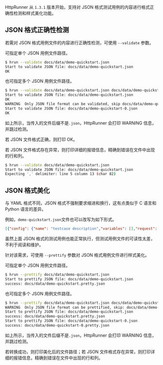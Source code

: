 
HttpRunner 从 `1.3.1` 版本开始，支持对 JSON 格式测试用例的内容进行格式正确性检测和样式美化功能。

## JSON 格式正确性检测

若需对 JSON 格式用例文件的内容进行正确性检测，可使用 `--validate` 参数。

可指定单个 JSON 用例文件路径。

```bash
$ hrun --validate docs/data/demo-quickstart.json
Start to validate JSON file: docs/data/demo-quickstart.json
OK
```

也可指定多个 JSON 用例文件路径。

```bash
$ hrun --validate docs/data/demo-quickstart.json docs/data/demo-quickstart.yml docs/data/demo-quickstart-0.json
Start to validate JSON file: docs/data/demo-quickstart.json
OK
WARNING  Only JSON file format can be validated, skip docs/data/demo-quickstart.yml
Start to validate JSON file: docs/data/demo-quickstart-0.json
OK
```

如上所示，当传入的文件后缀不是`.json`，HttpRunner 会打印 WARNING 信息，并跳过检测。

若 JSON 文件格式正确，则打印 OK。

若 JSON 文件格式存在异常，则打印详细的报错信息，精确到错误在文件中出现的行和列。

```bash
$ hrun --validate docs/data/demo-quickstart.json
Start to validate JSON file: docs/data/demo-quickstart.json
Expecting ',' delimiter: line 5 column 13 (char 82)
```

## JSON 格式美化

与 YAML 格式不同，JSON 格式不强制要求缩进和换行，这有点类似于 C 语言和 Python 语言的差异。

例如，`demo-quickstart.json`文件也可以改写为如下形式。

```json
[{"config": {"name": "testcase description","variables": [],"request": {"base_url": "","headers": {"User-Agent": "python-requests/2.18.4"}}}},{"test": {"name": "/api/get-token","request": {"url": "http://127.0.0.1:5000/api/get-token","headers": {"device_sn": "FwgRiO7CNA50DSU","user_agent": "iOS/10.3","os_platform": "ios","app_version": "2.8.6","Content-Type": "application/json"},"method": "POST","json": {"sign": "9c0c7e51c91ae963c833a4ccbab8d683c4a90c98"}},"validate": [{"eq": ["status_code",200]},{"eq": ["headers.Content-Type","application/json"]},{"eq": ["content.success",true]},{"eq": ["content.token","baNLX1zhFYP11Seb"]}]}},{"test": {"name": "/api/users/1000","request": {"url": "http://127.0.0.1:5000/api/users/1000","headers": {"device_sn": "FwgRiO7CNA50DSU","token": "baNLX1zhFYP11Seb","Content-Type": "application/json"},"method": "POST","json": {"name": "user1","password": "123456"}},"validate": [{"eq": ["status_code",201]},{"eq": ["headers.Content-Type","application/json"]},{"eq": ["content.success",true]},{"eq": ["content.msg","user created successfully."]}]}}]
```

虽然上面 JSON 格式的测试用例也能正常执行，但测试用例文件的可读性太差，不利于阅读和维护。

针对该需求，可使用 `--prettify` 参数对 JSON 格式用例文件进行样式美化。

可指定单个 JSON 用例文件路径。

```bash
$ hrun --prettify docs/data/demo-quickstart.json
Start to prettify JSON file: docs/data/demo-quickstart.json
success: docs/data/demo-quickstart.pretty.json
```

也可指定多个 JSON 用例文件路径。

```bash
$ hrun --prettify docs/data/demo-quickstart.json docs/data/demo-quickstart.yml docs/data/demo-quickstart-0.json
WARNING  Only JSON file format can be prettified, skip: docs/data/demo-quickstart.yml
Start to prettify JSON file: docs/data/demo-quickstart.json
success: docs/data/demo-quickstart.pretty.json
Start to prettify JSON file: docs/data/demo-quickstart-0.json
success: docs/data/demo-quickstart-0.pretty.json
```

如上所示，当传入的文件后缀不是`.json`，HttpRunner 会打印 WARNING 信息，并跳过检测。

若转换成功，则打印美化后的文件路径；若 JSON 文件格式存在异常，则打印详细的报错信息，精确到错误在文件中出现的行和列。
